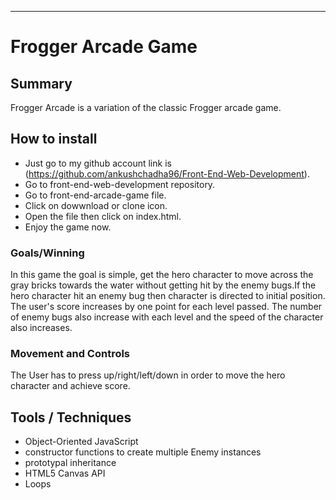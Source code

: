 ----------------------------------
# Frogger Arcade Game


## Summary

Frogger Arcade is a variation of the classic Frogger arcade game.

## How to install

* Just go to my github account link is (https://github.com/ankushchadha96/Front-End-Web-Development).
* Go to front-end-web-development repository.
* Go to front-end-arcade-game file.
* Click on dowwnload or clone icon.
* Open the file then click on index.html.
* Enjoy the game now.

### Goals/Winning

In this game the goal is simple, get the hero character to move across the gray bricks towards the water without getting hit by the enemy bugs.If the hero character hit an enemy bug then character is directed to initial position. The user's score increases by one point for each level passed. The number of enemy bugs also increase with each level and the speed of the character also increases.

### Movement and Controls

The User has to press up/right/left/down in order to move the hero character and achieve score.

## Tools / Techniques

* Object-Oriented JavaScript
* constructor functions to create multiple Enemy instances
* prototypal inheritance
* HTML5 Canvas API
* Loops

